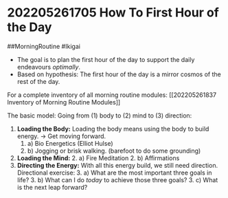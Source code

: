 # 202205261705 How To First Hour of the Day
##MorningRoutine #Ikigai

- The goal is to plan the first hour of the day to support the daily endeavours *optimally*.
- Based on hypothesis: The first hour of the day is a mirror cosmos of the rest of the day. 

For a complete inventory of all morning routine modules: [[202205261837 Inventory of Morning Routine Modules]]

The basic model: Going from (1) body to (2) mind to (3) direction:

1. **Loading the Body:** Loading the body means using the body to build energy. -> Get moving forward.
	1. a) Bio Energetics (Elliot Hulse) 
	1. b) Jogging or brisk walking. (barefoot to do some grounding)
2. **Loading the Mind:**
	2. a) Fire Meditation
	2. b) Affirmations
3. **Directing the Energy:** With all this energy build, we still need direction. Directional exercise: 
	3. a) What are the most important three goals in life?
	3. b) What can I do *today* to achieve those three goals?
	3. c) What is the next leap forward?